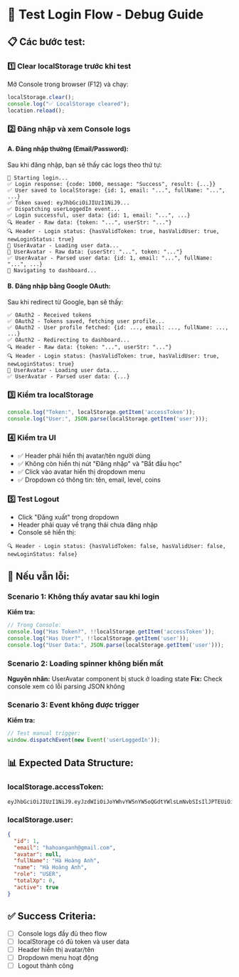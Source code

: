 # 🧪 Test Login Flow - Debug Guide

## 📋 Các bước test:

### 1️⃣ **Clear localStorage trước khi test**
Mở Console trong browser (F12) và chạy:
```javascript
localStorage.clear();
console.log("✅ LocalStorage cleared");
location.reload();
```

### 2️⃣ **Đăng nhập và xem Console logs**

#### A. **Đăng nhập thường (Email/Password):**
Sau khi đăng nhập, bạn sẽ thấy các logs theo thứ tự:

```
🔐 Starting login...
✅ Login response: {code: 1000, message: "Success", result: {...}}
✅ User saved to localStorage: {id: 1, email: "...", fullName: "...", ...}
✅ Token saved: eyJhbGciOiJIUzI1NiJ9...
✅ Dispatching userLoggedIn event...
✅ Login successful, user data: {id: 1, email: "...", ...}
🔍 Header - Raw data: {token: "...", userStr: "..."}
🔍 Header - Login status: {hasValidToken: true, hasValidUser: true, newLoginStatus: true}
👤 UserAvatar - Loading user data...
👤 UserAvatar - Raw data: {userStr: "...", token: "..."}
✅ UserAvatar - Parsed user data: {id: 1, email: "...", fullName: "...", ...}
🔄 Navigating to dashboard...
```

#### B. **Đăng nhập bằng Google OAuth:**
Sau khi redirect từ Google, bạn sẽ thấy:
```
✅ OAuth2 - Received tokens
✅ OAuth2 - Tokens saved, fetching user profile...
✅ OAuth2 - User profile fetched: {id: ..., email: ..., fullName: ..., ...}
✅ OAuth2 - Redirecting to dashboard...
🔍 Header - Raw data: {token: "...", userStr: "..."}
🔍 Header - Login status: {hasValidToken: true, hasValidUser: true, newLoginStatus: true}
👤 UserAvatar - Loading user data...
✅ UserAvatar - Parsed user data: {...}
```

### 3️⃣ **Kiểm tra localStorage**
```javascript
console.log("Token:", localStorage.getItem('accessToken'));
console.log("User:", JSON.parse(localStorage.getItem('user')));
```

### 4️⃣ **Kiểm tra UI**
- ✅ Header phải hiển thị avatar/tên người dùng
- ✅ Không còn hiển thị nút "Đăng nhập" và "Bắt đầu học"
- ✅ Click vào avatar hiển thị dropdown menu
- ✅ Dropdown có thông tin: tên, email, level, coins

### 5️⃣ **Test Logout**
- Click "Đăng xuất" trong dropdown
- Header phải quay về trạng thái chưa đăng nhập
- Console sẽ hiển thị:
```
🔍 Header - Login status: {hasValidToken: false, hasValidUser: false, newLoginStatus: false}
```

## 🐛 Nếu vẫn lỗi:

### Scenario 1: Không thấy avatar sau khi login
**Kiểm tra:**
```javascript
// Trong Console:
console.log("Has Token?", !!localStorage.getItem('accessToken'));
console.log("Has User?", !!localStorage.getItem('user'));
console.log("User Data:", JSON.parse(localStorage.getItem('user')));
```

### Scenario 2: Loading spinner không biến mất
**Nguyên nhân:** UserAvatar component bị stuck ở loading state
**Fix:** Check console xem có lỗi parsing JSON không

### Scenario 3: Event không được trigger
**Kiểm tra:**
```javascript
// Test manual trigger:
window.dispatchEvent(new Event('userLoggedIn'));
```

## 📊 Expected Data Structure:

### localStorage.accessToken:
```
eyJhbGciOiJIUzI1NiJ9.eyJzdWIiOiJoYWhvYW5nYW5oQGdtYWlsLmNvbSIsIlJPTEUiOiJST0xFX1VTRVIiLCJ0eXBlIjoiQUNDRVNTIiwiaWF0IjoxNzYwMTc4MjAyLCJleHAiOjE3NjAyNjQ2MDJ9...
```

### localStorage.user:
```json
{
  "id": 1,
  "email": "hahoanganh@gmail.com",
  "avatar": null,
  "fullName": "Hà Hoàng Anh",
  "name": "Hà Hoàng Anh",
  "role": "USER",
  "totalXp": 0,
  "active": true
}
```

## ✅ Success Criteria:
- [ ] Console logs đầy đủ theo flow
- [ ] localStorage có đủ token và user data
- [ ] Header hiển thị avatar/tên
- [ ] Dropdown menu hoạt động
- [ ] Logout thành công
